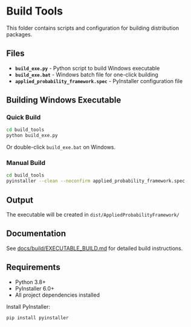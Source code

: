 # Build Tools

This folder contains scripts and configuration for building distribution packages.

## Files

- **`build_exe.py`** - Python script to build Windows executable
- **`build_exe.bat`** - Windows batch file for one-click building
- **`applied_probability_framework.spec`** - PyInstaller configuration file

## Building Windows Executable

### Quick Build

```bash
cd build_tools
python build_exe.py
```

Or double-click `build_exe.bat` on Windows.

### Manual Build

```bash
cd build_tools
pyinstaller --clean --noconfirm applied_probability_framework.spec
```

## Output

The executable will be created in `dist/AppliedProbabilityFramework/`

## Documentation

See [docs/build/EXECUTABLE_BUILD.md](../docs/build/EXECUTABLE_BUILD.md) for detailed build instructions.

## Requirements

- Python 3.8+
- PyInstaller 6.0+
- All project dependencies installed

Install PyInstaller:
```bash
pip install pyinstaller
```


